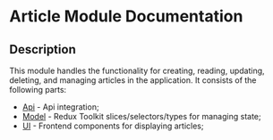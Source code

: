 # Article Module Documentation

## Description

This module handles the functionality for creating, reading, updating, deleting, and managing articles in the application. It consists of the following parts:

- [Api](/social-media-frontend/src/5_entities/Article/api/articleApi.ts) - Api integration;
- [Model](/social-media-frontend/src/5_entities/Article/model) - Redux Toolkit slices/selectors/types for managing state;
- [UI](/social-media-frontend/src/5_entities/Article/ui) - Frontend components for displaying articles;
